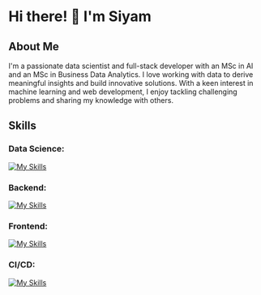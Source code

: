# Hi there! 👋 I'm Siyam

## About Me
I'm a passionate data scientist and full-stack developer with an MSc in AI and an MSc in Business Data Analytics. I love working with data to derive meaningful insights and build innovative solutions. With a keen interest in machine learning and web development, I enjoy tackling challenging problems and sharing my knowledge with others.

## Skills
### Data Science:
[![My Skills](https://skillicons.dev/icons?i=py,tensorflow,pytorch,huggingface,sklearn)](https://skillicons.dev)

### Backend: 
[![My Skills](https://skillicons.dev/icons?i=js,express,nodejs,mongo,postman)](https://skillicons.dev)

### Frontend:
[![My Skills](https://skillicons.dev/icons?i=ts,html,css,react,next,tailwindcss,threejs)](https://skillicons.dev)

### CI/CD:
[![My Skills](https://skillicons.dev/icons?i=docker,git)](https://skillicons.dev)
